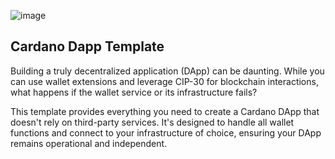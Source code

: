 ![image](https://github.com/user-attachments/assets/c1c918af-32ad-414d-b000-639630094c30)

## Cardano Dapp Template

Building a truly decentralized application (DApp) can be daunting. While you can use wallet extensions and leverage CIP-30 for blockchain interactions, what happens if the wallet service or its infrastructure fails?

This template provides everything you need to create a Cardano DApp that doesn't rely on third-party services. It's designed to handle all wallet functions and connect to your infrastructure of choice, ensuring your DApp remains operational and independent.
